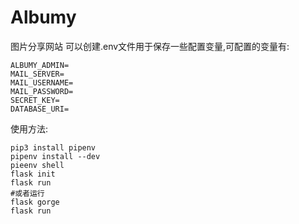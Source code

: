 # Albumy
图片分享网站
可以创建.env文件用于保存一些配置变量,可配置的变量有:
```.env
ALBUMY_ADMIN=
MAIL_SERVER=
MAIL_USERNAME=
MAIL_PASSWORD=
SECRET_KEY=
DATABASE_URI=
```

使用方法:
```
pip3 install pipenv
pipenv install --dev
pieenv shell
flask init
flask run
#或者运行
flask gorge
flask run
```

